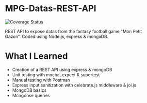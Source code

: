 # MPG-Datas-REST-API

[![Coverage Status](https://coveralls.io/repos/github/leodevo/MPG-Datas-REST-API/badge.svg?branch=master)](https://coveralls.io/github/leodevo/MPG-Datas-REST-API?branch=master)

REST API to expose datas from the fantasy football game "Mon Petit Gazon".
Coded using Node.js, express & mongoDB.

# What I Learned

* Creation of a REST API using express & mongoDB
* Unit testing with mocha, expect & supertest
* Manual testing with Postman
* Express input sanitization with celebrate.js middleware & joi.js
* MongoDB basics
* Mongoose queries
